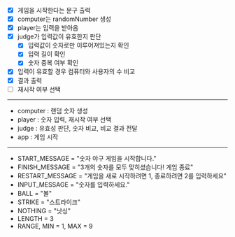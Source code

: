 - [X] 게임을 시작한다는 문구 출력
- [X] computer는 randomNumber 생성
- [X] player는 입력을 받아옴
- [X] judge가 입력값이 유효한지 판단
  - [X] 입력값이 숫자로만 이루어져있는지 확인
  - [X] 입력 길이 확인
  - [X] 숫자 중복 여부 확인
- [X] 입력이 유효할 경우 컴퓨터와 사용자의 수 비교
- [X] 결과 출력
- [ ] 재시작 여부 선택
---
- computer : 랜덤 숫자 생성
- player : 숫자 입력, 재시작 여부 선택
- judge : 유효성 판단, 숫자 비교, 비교 결과 전달
- app : 게임 시작
---
- START_MESSAGE = "숫자 야구 게임을 시작합니다."
- FINISH_MESSAGE = "3개의 숫자를 모두 맞히셨습니다! 게임 종료"
- RESTART_MESSAGE = "게임을 새로 시작하려면 1, 종료하려면 2를 입력하세요"
- INPUT_MESSAGE = "숫자를 입력하세요."
- BALL = "볼"
- STRIKE = "스트라이크"
- NOTHING = "낫싱"
- LENGTH = 3
- RANGE, MIN = 1, MAX = 9